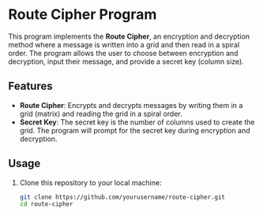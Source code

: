 # Route Cipher Program

This program implements the **Route Cipher**, an encryption and decryption method where a message is written into a grid and then read in a spiral order. The program allows the user to choose between encryption and decryption, input their message, and provide a secret key (column size).

## Features

- **Route Cipher**: Encrypts and decrypts messages by writing them in a grid (matrix) and reading the grid in a spiral order.
- **Secret Key**: The secret key is the number of columns used to create the grid. The program will prompt for the secret key during encryption and decryption.

## Usage

1. Clone this repository to your local machine:
   ```bash
   git clone https://github.com/yourusername/route-cipher.git
   cd route-cipher
